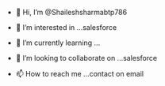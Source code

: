 - 👋 Hi, I’m @Shaileshsharmabtp786
- 👀 I’m interested in ...salesforce

- 🌱 I’m currently learning ...
- 💞️ I’m looking to collaborate on ...salesforce
- 📫 How to reach me ...contact on email

<!---
Shaileshsharmabtp786/Shaileshsharmabtp786 is a ✨ special ✨ repository because its `README.md` (this file) appears on your GitHub profile.
You can click the Preview link to take a look at your changes.
--->
